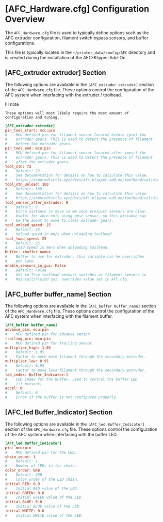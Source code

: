 # [AFC_Hardware.cfg] Configuration Overview

The `AFC_Hardware.cfg` file is used to typically define options such as the AFC extruder configuration, filament 
switch bypass sensors, and buffer configurations.

This file is typically located in the `~/printer_data/config/AFC` directory and is created during the installation 
of the AFC-Klipper-Add-On.

## [AFC_extruder extruder] Section

The following options are available in the `[AFC_extruder extruder]` section of the `AFC_Hardware.cfg` file. These options 
control the configuration of the AFC system when interfacing with the extruder / toolhead.

!!! note

    These options will most likely require the most amount of configuration and tuning.

``` cfg
[AFC_extruder extruder]
pin_tool_start: mcu:pin
#    MCU defined pin for filament sensor located before (pre) the
#    extruder gears. This is used to detect the presence of filament
#    before the extruder gears. 
pin_tool_end: mcu:pin
#    MCU defined pin for filament sensor located after (post) the
#    extruder gears. This is used to detect the presence of filament
#    after the extruder gears.
tool_stn: 72
#    Default: 72
#    See documentation for details on how to calculate this value. 
#    https://armoredturtle.xyz/docs/afc-klipper-add-on/toolhead/calculation.html
tool_stn_unload: 100
#    Default: 100      
#    See documentation for details on how to calculate this value.
#    https://armoredturtle.xyz/docs/afc-klipper-add-on/toolhead/calculation.html
tool_sensor_after_extruder: 0
#    Default: 0
#    Extra distance to move in mm once pre/post sensors are clear. 
#    Useful for when only using post sensor, so this distance can 
#    be the amout to move to clear extruder gears.
tool_unload_speed: 25
#    Default: 25      
#    Unload speed in mm/s when unloading toolhead.
tool_load_speed: 25             
#    Default: 25
#    Load speed in mm/s when unloading toolhead.
buffer: <buffer_name>
#    Buffer to use for extruder, this variable can be overridden 
#    per lane.
enable_sensors_in_gui: False
#    Default: False
#    Set to True toolhead sensors switches as filament sensors in 
#    Mainsail/Fluidd gui, overrides value set in AFC.cfg.
``` 

## [AFC_buffer buffer_name] Section
The following options are available in the `[AFC_buffer buffer_name]` section of the `AFC_Hardware.cfg` file. These options
control the configuration of the AFC system when interfacing with the filament buffer.

``` cfg
[AFC_buffer buffer_name]
advance_pin: mcu:pin
#    MCU defined pin for advance sensor.
trailing_pin: mcu:pin
#    MCU defined pin for trailing sensor.
multiplier_high: 1.05
#    Default: 1.05
#    Factor to move more filament through the secondary extruder.
multiplier_low: 0.95
#    Default: 0.95
#    Factor to move less filament through the secondary extruder.
led_index: Buffer_Indicator:1
#    LED index for the buffer, used to control the buffer LED
#    (if present).
accel: 0
#    Default: 0 
#    Error if the buffer is not configured properly.
```

## [AFC_led Buffer_Indicator] Section

The following options are available in the `[AFC_led Buffer_Indicator]` section of the `AFC_Hardware.cfg` file. These options
control the configuration of the AFC system when interfacing with the buffer LED.

``` cfg
[AFC_led Buffer_Indicator]
pin: mcu:pin 
#    MCU defined pin for the LED.
chain_count: 1
#    Default: 1
#    Number of LEDs in the chain.
color_order: GRB
#    Default: GRB
#    Color order of the LED chain.
initial_RED: 0.0
#    Initial RED value of the LED.
initial_GREEN: 0.0
#    Initial GREEN value of the LED.
initial_BLUE: 0.0
#    Initial BLUE value of the LED.
initial_WHITE: 0.0
#    Initial WHITE value of the LED.
```